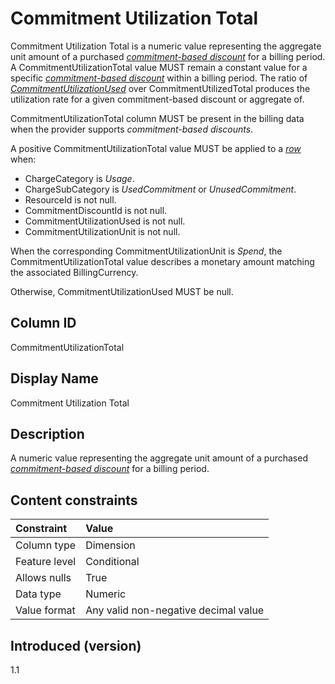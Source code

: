 # Commitment Utilization Total

Commitment Utilization Total is a numeric value representing the aggregate unit amount of a purchased [*commitment-based discount*](#glossary:commitment-based-discount) for a billing period.  A CommitmentUtilizationTotal value MUST remain a constant value for a specific [*commitment-based discount*](#glossary:commitment-based-discount) within a billing period. The ratio of [*CommitmentUtilizationUsed*](#commitment-utilization-used) over CommitmentUtilizedTotal produces the utilization rate for a given commitment-based discount or aggregate of.

CommitmentUtilizationTotal column MUST be present in the billing data when the provider supports *commitment-based discounts*.

A positive CommitmentUtilizationTotal value MUST be applied to a [*row*](#glossary:row) when:

* ChargeCategory is *Usage*.
* ChargeSubCategory is *UsedCommitment* or *UnusedCommitment*.
* ResourceId is not null.
* CommitmentDiscountId is not null.
* CommitmentUtilizationUsed is not null.
* CommitmentUtilizationUnit is not null.

When the corresponding CommitmentUtilizationUnit is *Spend*, the CommitmentUtilizationTotal value describes a monetary amount matching the associated BillingCurrency.

Otherwise, CommitmentUtilizationUsed MUST be null.

## Column ID

CommitmentUtilizationTotal

## Display Name

Commitment Utilization Total

## Description

A numeric value representing the aggregate unit amount of a purchased [*commitment-based discount*](#glossary:commitment-based-discount) for a billing period.

## Content constraints

| Constraint      | Value            |
|:----------------|:-----------------|
| Column type     | Dimension        |
| Feature level   | Conditional      |
| Allows nulls    | True             |
| Data type       | Numeric          |
| Value format    | Any valid non-negative decimal value |

## Introduced (version)

1.1

